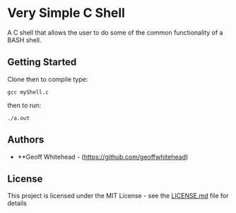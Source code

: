 # Very Simple C Shell

A C shell that allows the user to do some of the common functionality of a BASH shell.

## Getting Started

Clone then to compile type:

```
gcc myShell.c

```
then to run:

```
./a.out
```

## Authors

* **Geoff Whitehead - (https://github.com/geoffwhitehead)

## License

This project is licensed under the MIT License - see the [LICENSE.md](./LICENSE.md) file for details
